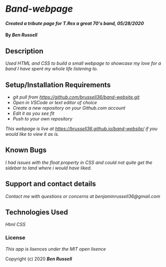 # _Band-webpage_

#### _Created a tribute page for T.Rex a great 70's band, 05/28/2020_

#### By _**Ben Russell**_

## Description

_Used HTML and CSS to build a small webpage to showcase my love for a band I have spent my whole life listening to._

## Setup/Installation Requirements

* _git pull from https://github.com/brussell36/band-website.git_
* _Open in VSCode or text editor of choice_
* _Create a new repository on your Github.com account_
* _Edit it as you see fit_
* _Push to your own repository_

_This webpage is live at https://brussell36.github.io/band-website/ if you would like to view it as is._

## Known Bugs

_I had issues with the float property in CSS and could not quite get the sidebar to land where i would have liked._

## Support and contact details

_Contact me with questions or concerns at benjaminrussell36@gmail.com_

## Technologies Used

_Html_
_CSS_

### License

*This app is lisences under the MIT open lisence*

Copyright (c) 2020 **_Ben Russell_**